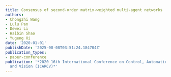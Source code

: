 ```yaml
---
title: Consensus of second-order matrix-weighted multi-agent networks
authors:
- Chongzhi Wang
- Lulu Pan
- Dewei Li
- Haibin Shao
- Yugeng Xi
date: '2020-01-01'
publishDate: '2025-08-08T03:51:24.184704Z'
publication_types:
- paper-conference
publication: '*2020 16th International Conference on Control, Automation, Robotics
  and Vision (ICARCV)*'
---
```

